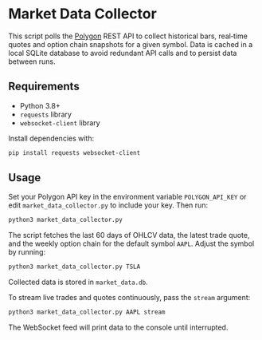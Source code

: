 # Market Data Collector

This script polls the [Polygon](https://polygon.io) REST API to collect
historical bars, real‑time quotes and option chain snapshots for a given
symbol. Data is cached in a local SQLite database to avoid redundant API
calls and to persist data between runs.

## Requirements

- Python 3.8+
- `requests` library
- `websocket-client` library

Install dependencies with:

```bash
pip install requests websocket-client
```

## Usage

Set your Polygon API key in the environment variable `POLYGON_API_KEY` or
edit `market_data_collector.py` to include your key. Then run:

```bash
python3 market_data_collector.py
```

The script fetches the last 60 days of OHLCV data, the latest trade quote,
and the weekly option chain for the default symbol `AAPL`. Adjust the symbol
by running:

```bash
python3 market_data_collector.py TSLA
```

Collected data is stored in `market_data.db`.

To stream live trades and quotes continuously, pass the `stream` argument:

```bash
python3 market_data_collector.py AAPL stream
```

The WebSocket feed will print data to the console until interrupted.
